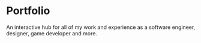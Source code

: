 # Portfolio
An interactive hub for all of my work and experience as a software engineer, designer, game developer and more.
